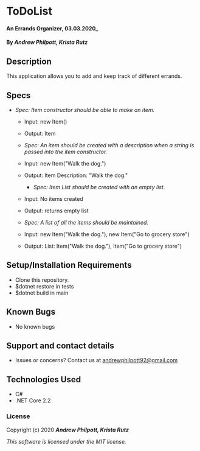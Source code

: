 # ToDoList

#### An Errands Organizer, 03.03.2020\_

#### By _**Andrew Philpott, Krista Rutz**_

## Description

This application allows you to add and keep track of different errands.

## Specs

- _Spec: Item constructor should be able to make an item._

  - Input: new Item()
  - Output: Item

  - _Spec: An item should be created with a description when a string is passed into the item constructor._

  - Input: new Item("Walk the dog.")
  - Output: Item Description: "Walk the dog."

    - _Spec: Item List should be created with an empty list._

  - Input: No items created
  - Output: returns empty list

  - _Spec: A list of all the items should be maintained._

  - Input: new Item("Walk the dog."), new Item("Go to grocery store")
  - Output: List: Item("Walk the dog."), Item("Go to grocery store")

## Setup/Installation Requirements

- Clone this repository.
- \$dotnet restore in tests
- \$dotnet build in main

## Known Bugs

- No known bugs

## Support and contact details

- Issues or concerns? Contact us at andrewphilpott92@gmail.com

## Technologies Used

- C#
- .NET Core 2.2

### License

Copyright (c) 2020 **_Andrew Philpott, Krista Rutz_**

_This software is licensed under the MIT license._
